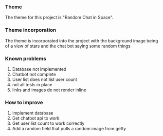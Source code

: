 ### Theme
The theme for this project is "Random Chat in Space".

### Theme incorporation
The theme is incorporated into the project with the background image being of a view of stars and the chat bot saying some random things

### Known problems
1. Database not implemented
2. Chatbot not complete
3. User list does not list user count
4. not all tests in place
5. links and images do not render inline

### How to improve
1. Implement database
2. Get chatbot api to work
3. Get user list count to work correctly
4. Add a random field that pulls a random image from getty